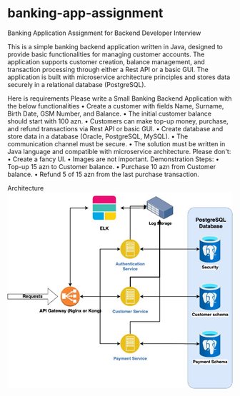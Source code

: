 # banking-app-assignment
Banking Application Assignment for Backend Developer Interview

This is a simple banking backend application written in Java, designed to provide basic functionalities for managing customer accounts. The application supports customer creation, balance management, and transaction processing through either a Rest API or a basic GUI. The application is built with microservice architecture principles and stores data securely in a relational database (PostgreSQL).

Here is requirements
Please write a Small Banking Backend Application with the below functionalities
• Create a customer with fields Name, Surname, Birth Date, GSM Number, and Balance.
• The initial customer balance should start with 100 azn.
• Customers can make top-up money, purchase, and refund transactions via Rest API or basic GUI.
• Create database and store data in a database (Oracle, PostgreSQL, MySQL).
• The communication channel must be secure.
• The solution must be written in Java language and compatible with microservice architecture.
Please don't:
• Create a fancy UI.
• Images are not important.
Demonstration Steps:
• Top-up 15 azn to Customer balance.
• Purchase 10 azn from Customer balance.
• Refund 5 of 15 azn from the last purchase transaction.

Architecture
![Alt text](banking_app_architecture.jpg)